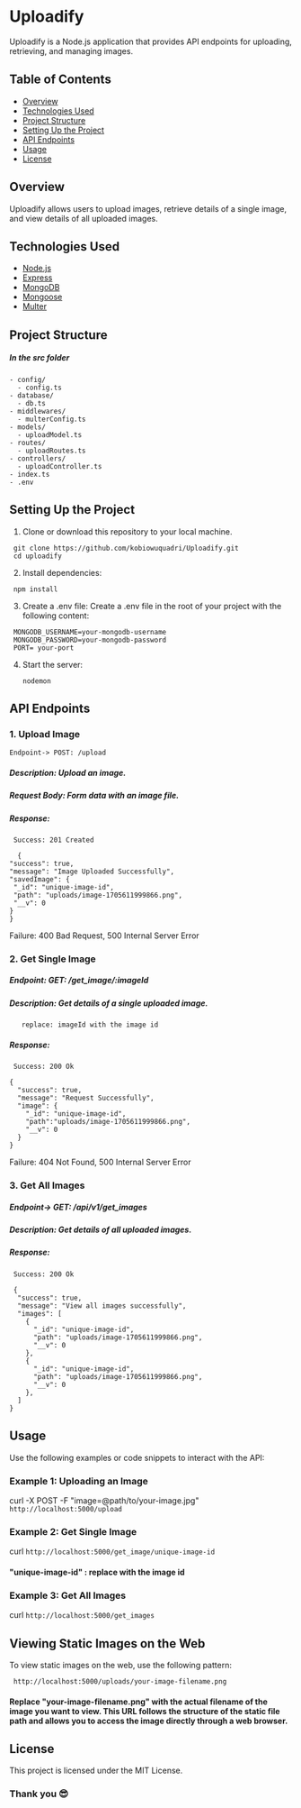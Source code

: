 # Uploadify

Uploadify is a Node.js application that provides API endpoints for uploading, retrieving, and managing images.

## Table of Contents

- [Overview](#overview)
- [Technologies Used](#technologies-used)
- [Project Structure](#project-structure)
- [Setting Up the Project](#setting-up-the-project)
- [API Endpoints](#api-endpoints)
- [Usage](#usage)
- [License](#license)

## Overview

Uploadify allows users to upload images, retrieve details of a single image, and view details of all uploaded images.

## Technologies Used

- [Node.js](https://nodejs.org/)
- [Express](https://expressjs.com/)
- [MongoDB](https://www.mongodb.com/)
- [Mongoose](https://mongoosejs.com/)
- [Multer](https://www.npmjs.com/package/multer)

## Project Structure

##### In the src folder

```plaintext
- config/
  - config.ts
- database/
  - db.ts
- middlewares/
  - multerConfig.ts
- models/
  - uploadModel.ts
- routes/
  - uploadRoutes.ts
- controllers/
  - uploadController.ts
- index.ts
- .env
```

## Setting Up the Project

1. Clone or download this repository to your local machine.

```plaintext
 git clone https://github.com/kobiowuquadri/Uploadify.git
 cd uploadify
```

2. Install dependencies:

```plaintext
 npm install
```

3. Create a .env file:
   Create a .env file in the root of your project with the following content:

```plaintext
 MONGODB_USERNAME=your-mongodb-username
 MONGODB_PASSWORD=your-mongodb-password
 PORT= your-port
```

4. Start the server:
   ```plaintext
   nodemon
   ```

## API Endpoints

### 1. Upload Image

    Endpoint-> POST: /upload

##### Description: Upload an image.

##### Request Body: Form data with an image file.

##### Response:

     Success: 201 Created

```
  {
"success": true,
"message": "Image Uploaded Successfully",
"savedImage": {
 "_id": "unique-image-id",
 "path": "uploads/image-1705611999866.png",
 "__v": 0
}
}

```

Failure: 400 Bad Request, 500 Internal Server Error

### 2. Get Single Image

##### Endpoint: GET: /get_image/:imageId

##### Description: Get details of a single uploaded image.
       replace: imageId with the image id

##### Response:

     Success: 200 Ok

```
{
  "success": true,
  "message": "Request Successfully",
  "image": {
    "_id": "unique-image-id",
    "path":"uploads/image-1705611999866.png",
    "__v": 0
  }
}

```

Failure: 404 Not Found, 500 Internal Server Error

### 3. Get All Images

##### Endpoint-> GET: /api/v1/get_images

##### Description: Get details of all uploaded images.

##### Response:

     Success: 200 Ok 

```
 {
  "success": true,
  "message": "View all images successfully",
  "images": [
    {
      "_id": "unique-image-id",
      "path": "uploads/image-1705611999866.png",
      "__v": 0
    },
    {
      "_id": "unique-image-id",
      "path": "uploads/image-1705611999866.png",
      "__v": 0
    },
  ]
}

```

## Usage

Use the following examples or code snippets to interact with the API:

### Example 1: Uploading an Image

curl -X POST -F "image=@path/to/your-image.jpg" ```http://localhost:5000/upload```

### Example 2: Get Single Image

curl ```http://localhost:5000/get_image/unique-image-id```
#### "unique-image-id" : replace with the image id

### Example 3: Get All Images

curl ```http://localhost:5000/get_images```

## Viewing Static Images on the Web
To view static images on the web, use the following pattern:

```
 http://localhost:5000/uploads/your-image-filename.png
```
#### Replace "your-image-filename.png" with the actual filename of the image you want to view. This URL follows the structure of the static file path and allows you to access the image directly through a web browser.

## License
This project is licensed under the MIT License.

### Thank you 😎


